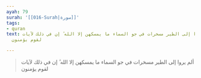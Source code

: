 ```yaml
---
ayah: 79
surah: '[[016-Surah|سورة]]'
tags:
- quran
text: ألم يروا إلى الطير مسخرات في جو السماء ما يمسكهن إلا الله ۗ إن في ذلك لآيات
  لقوم يؤمنون

---
```

> ألم يروا إلى الطير مسخرات في جو السماء ما يمسكهن إلا الله ۗ إن في ذلك لآيات لقوم يؤمنون
